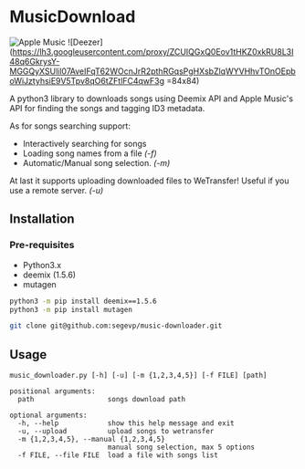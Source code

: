 # MusicDownload
![Apple Music](https://www.apple.com/v/apple-music/m/images/overview/icon_apple_music__v9epn6m1oj6u_large.png) ![Deezer](https://lh3.googleusercontent.com/proxy/ZCUIQGxQ0Eov1tHKZ0xkRU8L3I48q6GkrysY-MGGQyXSUlil07AveIFqT62WOcnJrR2pthRGqsPgHXsbZlqWYVHhvTOnOEpboWiJztyhsiE9V5Tpv8qO6tZFtlFC4qwF3g =84x84)

A python3 library to downloads songs using Deemix API and Apple Music's API for finding the songs and tagging ID3 metadata.

As for songs searching support:
- Interactively searching for songs
- Loading song names from a file _(-f)_
- Automatic/Manual song selection. _(-m)_

At last it supports uploading downloaded files to WeTransfer! Useful if you use a remote server. _(-u)_

## Installation
### Pre-requisites
- Python3.x
- deemix (1.5.6)
- mutagen

```bash
python3 -m pip install deemix==1.5.6
python3 -m pip install mutagen
```


```bash
git clone git@github.com:segevp/music-downloader.git
```

## Usage
```
music_downloader.py [-h] [-u] [-m {1,2,3,4,5}] [-f FILE] [path]

positional arguments:
  path                  songs download path

optional arguments:
  -h, --help            show this help message and exit
  -u, --upload          upload songs to wetransfer
  -m {1,2,3,4,5}, --manual {1,2,3,4,5}
                        manual song selection, max 5 options
  -f FILE, --file FILE  load a file with songs list
```
